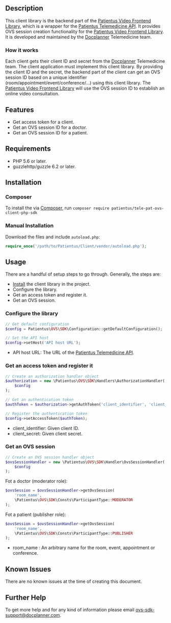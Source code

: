 ## Description

This client library is the backend part of the [Patientus Video Frontend Library](https://packages.patientus.de/repository/de.patientus.npm/), which is a wrapper for the [Patientus Telemedicine API](https://security.patientus.de/api/open-api-service/doc/). It provides OVS session creation functionality for the [Patientus Video Frontend Library](https://packages.patientus.de/repository/de.patientus.npm/). It is developed and maintained by the [Docplanner](https://www.docplanner.com/) Telemedicine team.

### How it works

Each client gets their client ID and secret from the [Docplanner](https://www.docplanner.com/) Telemedicine team. The client application must implement this client library. By providing the client ID and the secret, the backend part of the client can get an OVS session ID based on a unique identifier (room/appointment/event/conference/...) using this client library. The [Patientus Video Frontend Library](https://packages.patientus.de/repository/de.patientus.npm/) will use the OVS session ID to establish an online video consultation.
## Features

- Get access token for a client.
- Get an OVS session ID for a doctor.
- Get an OVS session ID for a patient.
## Requirements

- PHP 5.6 or later.
- guzzlehttp/guzzle 6.2 or later.
## Installation

### Composer

To install the via [Composer](https://getcomposer.org/), run `composer require patientus/tele-pat-ovs-client-php-sdk`

### Manual Installation

Download the files and include `autoload.php`:

```php
require_once('/path/to/Patientus/Client/vendor/autoload.php');
```
## Usage

There are a handful of setup steps to go through. Generally, the steps are:

- [Install](#installation) the client library in the project.
- Configure the library.
- Get an access token and register it.
- Get an OVS session.

### Configure the library

```php
// Get default configuration
$config = Patientus\OVS\SDK\Configuration::getDefaultConfiguration();

// Set the API host
$config->setHost('API host URL');
```

- API host URL: The URL of the [Patientus Telemedicine API](https://security.patientus.de/api/open-api-service/doc/).

### Get an access token and register it

```php
// Create an authorization handler object
$authorization = new \Patientus\OVS\SDK\Handlers\AuthorizationHandler(
    $config
);

// Get an authentication token
$authToken = $authorization->getAuthToken('client_identifier', 'client_secret');

// Register the authentication token
$config->setAccessToken($authToken);
```

- client_identifier: Given client ID.
- client_secret: Given client secret.

### Get an OVS session

```php
// Create an OVS session handler object 
$ovsSessionHandler = new \Patientus\OVS\SDK\Handler\OvsSessionHandler(
    $config
);
```

Fot a doctor (moderator role):
```php
$ovsSession = $ovsSessionHandler->getOvsSession(
    'room_name',
    \Patientus\OVS\SDK\Consts\ParticipantType::MODERATOR
);
```

Fot a patient (publisher role):
```php
$ovsSession = $ovsSessionHandler->getOvsSession(
    'room_name',
    \Patientus\OVS\SDK\Consts\ParticipantType::PUBLISHER
);
```

- room_name : An arbitrary name for the room, event, appointment or conference.
## Known Issues

There are no known issues at the time of creating this document.
## Further Help

To get more help and for any kind of information please email [ovs-sdk-support@docplanner.com](mailto:ovs-sdk-support@docplanner.com).
